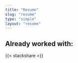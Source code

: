 ```yaml
---
title: "Resume"
slug: "resume"
type: "simple"
layout: "resume"
---
```


## Already worked with:

{{< stackshare >}}